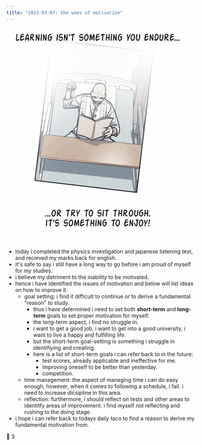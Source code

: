 ```yaml
---
title: "2023-03-07: the woes of motivation"
---
```

![300](notes/images/Screen%20Shot%202023-03-07%20at%209.38.43%20pm.png)
- today i completed the physics investigation and japanese listening test, and recieved my marks back for english.
- it's safe to say i still have a long way to go before i am proud of myself for my studies.
- i believe my detriment to the inability to be motivated.
- hence i have identified the issues of motivation and below will list ideas on how to improve it.
	- goal setting: i find it difficult to continue or to derive a fundamental "reason" to study.
		- thus i have determined i need to set both **short-term** and **long-term** goals to set proper motivation for myself.
		- the long-term aspect, i find no struggle in.
		- i want to get a good job, i want to get into a good university, i want to live a happy and fulfilling life.
		- but the short-term goal-setting is something i struggle in identifiying and creating.
		- here is a list of short-term goals i can refer back to in the future:
			- test scores, already applicable and ineffective for me.
			- improving oneself to be better than yesterday.
			- competition.
	- time management: the aspect of managing time i can do easy enough, however, when it comes to following a schedule, i fail. i need to increase dicsipline in this area.
	- reflection: furthermore, i should reflect on tests and other areas to identitfy areas of improvement. i find myself not reflecting and rushing to the doing stage.
- i hope i can refer back to todays daily taco to find a reason to derive my fundamental motivation from.

🌮 3